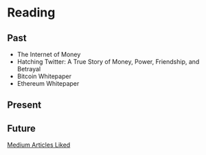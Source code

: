 # Reading

## Past

* The Internet of Money
* Hatching Twitter: A True Story of Money, Power, Friendship, and Betrayal
* Bitcoin Whitepaper
* Ethereum Whitepaper

## Present

## Future


[Medium Articles Liked](https://medium.com/@faatehm/has-recommended)
